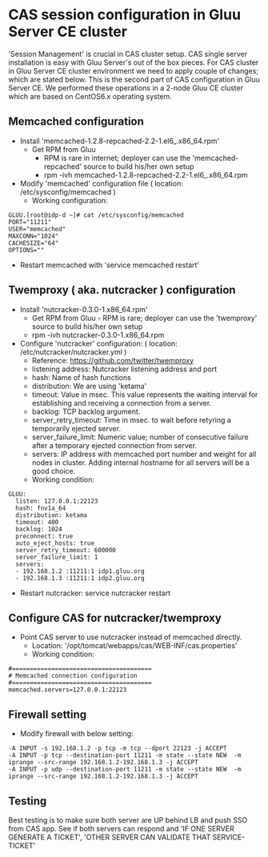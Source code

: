 # CAS session configuration in Gluu Server CE cluster

'Session Management' is crucial in CAS cluster setup. CAS single server installation is easy with Gluu Server's out of the box pieces. 
For CAS cluster in Gluu Server CE cluster environment we need to apply couple of changes; which are stated below. 
This is the second part of CAS configuration in Gluu Server CE. We performed these operations in a 2-node Gluu CE cluster which are based
on CentOS6.x operating system. 

## Memcached configuration

 - Install 'memcached-1.2.8-repcached-2.2-1.el6_.x86_64.rpm'
    - Get RPM from Gluu 
      - RPM is rare in internet; deployer can use the 'memcached-repcached' source to build his/her own setup
	  - rpm -ivh memcached-1.2.8-repcached-2.2-1.el6_.x86_64.rpm
 - Modify 'memcached' configuration file ( location: /etc/sysconfig/memcached )
    - Working configuration: 
```
GLUU.[root@idp-d ~]# cat /etc/sysconfig/memcached
PORT="11211"
USER="memcached"
MAXCONN="1024"
CACHESIZE="64"
OPTIONS=""
```
 - Restart memcached with 'service memcached restart'

## Twemproxy ( aka. nutcracker ) configuration

 - Install 'nutcracker-0.3.0-1.x86_64.rpm'
	  - Get RPM from Gluu
		    - RPM is rare; deployer can use the 'twemproxy' source to build his/her own setup
	  - rpm -ivh nutcracker-0.3.0-1.x86_64.rpm
 - Configure 'nutcracker' configuration: ( location: /etc/nutcracker/nutcracker.yml )
    - Reference: https://github.com/twitter/twemproxy
    - listening address: Nutcracker listening address and port
    - hash: Name of hash functions
    - distribution: We are using 'ketama' 
    - timeout: Value in msec. This value represents the waiting interval for establishing and receiving a connection from a server. 
    - backlog: TCP backlog argument. 
    - server_retry_timeout: Time in msec. to wait before retyring a temporarily ejected server. 
    - server_failure_limit: Numeric value; number of consecutive failure after a temporary ejected connection from server. 
    - servers: IP address with memcached port number and weight for all nodes in cluster. Adding internal hostname for all servers will be a good choice. 
    - Working condition: 
```
GLUU:
  listen: 127.0.0.1:22123
  hash: fnv1a_64
  distribution: ketama
  timeout: 400
  backlog: 1024
  preconnect: true
  auto_eject_hosts: true
  server_retry_timeout: 600000
  server_failure_limit: 1
  servers:
  - 192.168.1.2 :11211:1 idp1.gluu.org
  - 192.168.1.3 :11211:1 idp2.gluu.org
```

  - Restart nutcracker: service nutcracker restart

## Configure CAS for nutcracker/twemproxy
  
  - Point CAS server to use nutcracker instead of memcached directly. 
     - Location: '/opt/tomcat/webapps/cas/WEB-INF/cas.properties'
     - Working condition:
```
#=======================================
# Memcached connection configuration
#=======================================
memcached.servers=127.0.0.1:22123
```

## Firewall setting
   - Modify firewall with below setting:
```
-A INPUT -s 192.168.1.2 -p tcp -m tcp --dport 22123 -j ACCEPT
-A INPUT -p tcp --destination-port 11211 -m state --state NEW  -m iprange --src-range 192.168.1.2-192.168.1.3 -j ACCEPT
-A INPUT -p udp --destination-port 11211 -m state --state NEW  -m iprange --src-range 192.168.1.2-192.168.1.3 -j ACCEPT
```

## Testing

Best testing is to make sure both server are UP behind LB and push SSO from CAS app. 
See if both servers can respond and 'IF ONE SERVER GENERATE A TICKET', 'OTHER SERVER CAN VALIDATE THAT SERVICE-TICKET'
